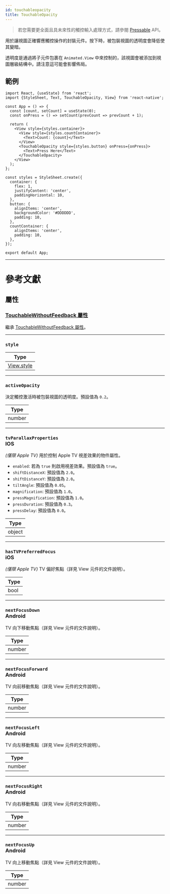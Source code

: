 ```yaml
---
id: touchableopacity
title: TouchableOpacity
---
```


> 若您需要更全面且具未來性的觸控輸入處理方式，請參閱 [Pressable](pressable.md) API。

用於讓視圖正確響應觸控操作的封裝元件。按下時，被包裝視圖的透明度會降低使其變暗。

透明度是通過將子元件包裹在 `Animated.View` 中來控制的，該視圖會被添加到視圖層級結構中。請注意這可能會影響佈局。

## 範例

```SnackPlayer name=TouchableOpacity%20Example
import React, {useState} from 'react';
import {StyleSheet, Text, TouchableOpacity, View} from 'react-native';

const App = () => {
  const [count, setCount] = useState(0);
  const onPress = () => setCount(prevCount => prevCount + 1);

  return (
    <View style={styles.container}>
      <View style={styles.countContainer}>
        <Text>Count: {count}</Text>
      </View>
      <TouchableOpacity style={styles.button} onPress={onPress}>
        <Text>Press Here</Text>
      </TouchableOpacity>
    </View>
  );
};

const styles = StyleSheet.create({
  container: {
    flex: 1,
    justifyContent: 'center',
    paddingHorizontal: 10,
  },
  button: {
    alignItems: 'center',
    backgroundColor: '#DDDDDD',
    padding: 10,
  },
  countContainer: {
    alignItems: 'center',
    padding: 10,
  },
});

export default App;
```

---

# 參考文獻

## 屬性

### [TouchableWithoutFeedback 屬性](touchablewithoutfeedback.md#props)

繼承 [TouchableWithoutFeedback 屬性](touchablewithoutfeedback.md#props)。

---

### `style`

| Type                           |
| ------------------------------ |
| [View.style](view-style-props) |

---

### `activeOpacity`

決定觸控激活時被包裝視圖的透明度。預設值為 `0.2`。

| Type   |
| ------ |
| number |

---

### `tvParallaxProperties` <div class="label ios">IOS</div>

_(僅限 Apple TV)_ 用於控制 Apple TV 視差效果的物件屬性。

- `enabled`: 若為 `true` 則啟用視差效果。預設值為 `true`。
- `shiftDistanceX`: 預設值為 `2.0`。
- `shiftDistanceY`: 預設值為 `2.0`。
- `tiltAngle`: 預設值為 `0.05`。
- `magnification`: 預設值為 `1.0`。
- `pressMagnification`: 預設值為 `1.0`。
- `pressDuration`: 預設值為 `0.3`。
- `pressDelay`: 預設值為 `0.0`。

| Type   |
| ------ |
| object |

---

### `hasTVPreferredFocus` <div class="label ios">iOS</div>

_(僅限 Apple TV)_ TV 偏好焦點（詳見 View 元件的文件說明）。

| Type |
| ---- |
| bool |

---

### `nextFocusDown` <div class="label android">Android</div>

TV 向下移動焦點（詳見 View 元件的文件說明）。

| Type   |
| ------ |
| number |

---

### `nextFocusForward` <div class="label android">Android</div>

TV 向前移動焦點（詳見 View 元件的文件說明）。

| Type   |
| ------ |
| number |

---

### `nextFocusLeft` <div class="label android">Android</div>

TV 向左移動焦點（詳見 View 元件的文件說明）。

| Type   |
| ------ |
| number |

---

### `nextFocusRight` <div class="label android">Android</div>

TV 向右移動焦點（詳見 View 元件的文件說明）。

| Type   |
| ------ |
| number |

---

### `nextFocusUp` <div class="label android">Android</div>

TV 向上移動焦點（詳見 View 元件的文件說明）。

| Type   |
| ------ |
| number |